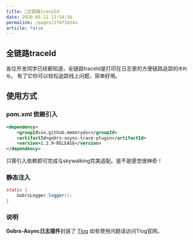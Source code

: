 ```yaml
---
title: 🚧全链路traceId
date: 2020-05-11 13:54:56
permalink: /pages/2f8f3434s
article: false
---
```


## 全链路traceId
各位开发同学已经都知道，全链路traceId是打印在日志里的方便链路追踪的`序列号`。 有了它你可以轻松追踪线上问题，简单好用。


## 使用方式

### pom.xml 依赖引入

```xml  
<dependency>
    <groupId>io.github.memorydoc</groupId>
    <artifactId>gobrs-async-trace-plugin</artifactId>
    <version>1.2.9-RELEASE</version>
</dependency>
```

只需引入依赖即可完成与skywalking完美适配。是不是感觉很神奇！

### 静态注入

```java 
static {
    GobrsLogger.logger();
}
```
### 说明
**Gobrs-Async日志插件**封装了 [Tlog](https://tlog.yomahub.com/) 如有使用问题请访问Tlog官网。


